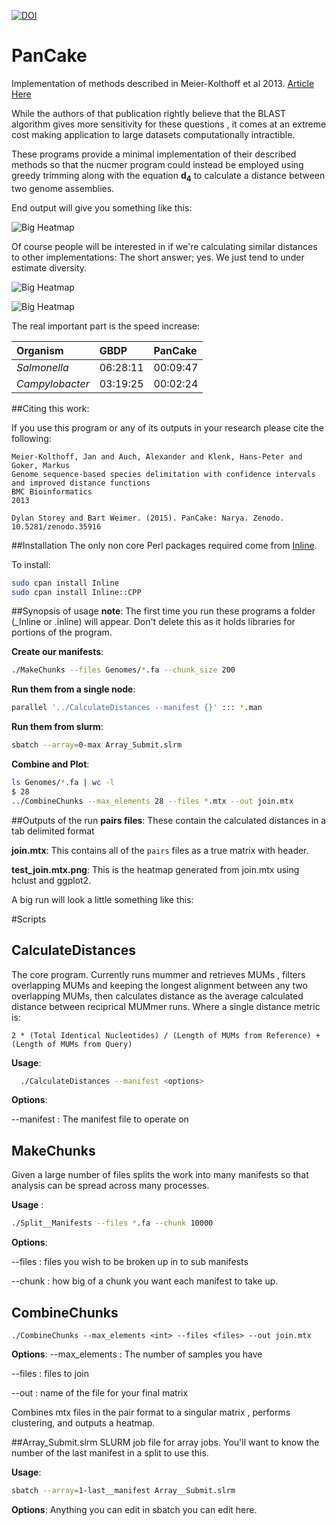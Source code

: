
[![DOI](https://zenodo.org/badge/19239/dylanstorey/PanCake.svg)](https://zenodo.org/badge/latestdoi/19239/dylanstorey/PanCake)

# PanCake

Implementation of methods described in Meier-Kolthoff et al 2013.
[Article Here](http://www.biomedcentral.com/1471-2105/14/60)

While the authors of that publication rightly believe that the BLAST algorithm gives more sensitivity for these questions , it comes at an extreme cost making application to large datasets computationally intractible. 

These programs provide a minimal implementation of their described methods so that the nucmer program could instead be employed using greedy trimming along with the equation __d<sub>4</sub>__ to calculate a distance between two genome assemblies.

End output will give you something like this:

![Big Heatmap](Images/BigTree.mtx.png)


Of course people will be interested in if we're calculating similar distances to other implementations:
The short answer; yes. We just tend to under estimate diversity. 

![Big Heatmap](Images/Correlation.png)

![Big Heatmap](Images/Diffs.png)

The real important part is the speed increase:

|Organism           |    GBDP |         PanCake |
|:------------------|:--------|:----------------|
|_Salmonella_       |06:28:11 |      00:09:47   |
|_Campylobacter_    | 03:19:25|      00:02:24   |

##Citing this work:

If you use this program or any of its outputs in your research please cite the following:

```
Meier-Kolthoff, Jan and Auch, Alexander and Klenk, Hans-Peter and Goker, Markus
Genome sequence-based species delimitation with confidence intervals and improved distance functions
BMC Bioinformatics
2013

Dylan Storey and Bart Weimer. (2015). PanCake: Narya. Zenodo. 10.5281/zenodo.35916
```
##Installation
The only non core Perl packages required come from [Inline](https://metacpan.org/pod/Inline::CPP).

To install:

```bash
sudo cpan install Inline
sudo cpan install Inline::CPP
```

##Synopsis of usage
__note__: The first time you run these programs a folder (_Inline or .inline) will appear. Don't delete this as it holds libraries for portions of the program.


__Create our manifests__:
```bash
./MakeChunks --files Genomes/*.fa --chunk_size 200
```

__Run them from a single node__:
```bash
parallel '../CalculateDistances --manifest {}' ::: *.man
```
__Run them from slurm__:
```bash
sbatch --array=0-max Array_Submit.slrm
```

__Combine and Plot__:
```bash
ls Genomes/*.fa | wc -l 
$ 28
../CombineChunks --max_elements 28 --files *.mtx --out join.mtx
```

##Outputs of the run
__pairs files__:
These contain the calculated distances in a tab delimited format

__join.mtx__:
This contains all of the ```pairs``` files as a true matrix with header. 

__test_join.mtx.png__:
This is the heatmap generated from join.mtx using hclust and ggplot2.
 
A big run will look a little something like this:




#Scripts

## CalculateDistances

The core program. Currently runs mummer and retrieves MUMs , filters overlapping MUMs and keeping the longest alignment between any two overlapping MUMs, then calculates distance as the average calculated distance between 
reciprical MUMmer runs. Where a single distance metric is:

	2 * (Total Identical Nucleotides) / (Length of MUMs from Reference) + (Length of MUMs from Query) 


__Usage__:

```bash
  ./CalculateDistances --manifest <options>
```

__Options__:

--manifest : The manifest file to operate on
  
## MakeChunks

Given a large number of files splits the work into many manifests so that analysis can be spread across many processes.

__Usage__ : 

```bash
./Split__Manifests --files *.fa --chunk 10000
```
__Options__: 

--files : files you wish to be broken up in to sub manifests

--chunk : how big of a chunk you want each manifest to take up. 

## CombineChunks
```
./CombineChunks --max_elements <int> --files <files> --out join.mtx
```

__Options__:
--max_elements : The number of samples you have

--files : files to join

--out : name of the file for your final matrix

Combines mtx files in the pair format to a singular matrix , performs clustering, and outputs a heatmap. 

##Array_Submit.slrm
SLURM job file for array jobs. You'll want to know the number of the last manifest in a split to use this.

__Usage__:
```bash
sbatch --array=1-last__manifest Array__Submit.slrm
```

__Options__:
	Anything you can edit in sbatch you can edit here. 


  


